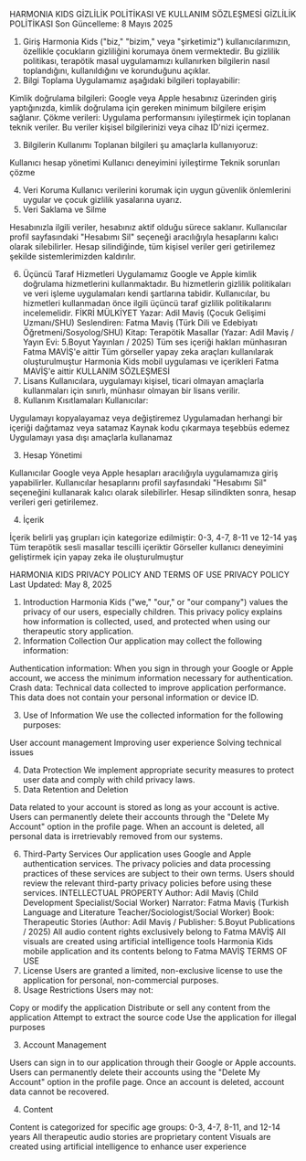 HARMONIA KIDS GİZLİLİK POLİTİKASI VE KULLANIM SÖZLEŞMESİ
GİZLİLİK POLİTİKASI
Son Güncelleme: 8 Mayıs 2025
1. Giriş
Harmonia Kids ("biz," "bizim," veya "şirketimiz") kullanıcılarımızın, özellikle çocukların gizliliğini korumaya önem vermektedir. Bu gizlilik politikası, terapötik masal uygulamamızı kullanırken bilgilerin nasıl toplandığını, kullanıldığını ve korunduğunu açıklar.
2. Bilgi Toplama
Uygulamamız aşağıdaki bilgileri toplayabilir:

Kimlik doğrulama bilgileri: Google veya Apple hesabınız üzerinden giriş yaptığınızda, kimlik doğrulama için gereken minimum bilgilere erişim sağlanır.
Çökme verileri: Uygulama performansını iyileştirmek için toplanan teknik veriler. Bu veriler kişisel bilgilerinizi veya cihaz ID'nizi içermez.

3. Bilgilerin Kullanımı
Toplanan bilgileri şu amaçlarla kullanıyoruz:

Kullanıcı hesap yönetimi
Kullanıcı deneyimini iyileştirme
Teknik sorunları çözme

4. Veri Koruma
Kullanıcı verilerini korumak için uygun güvenlik önlemlerini uygular ve çocuk gizlilik yasalarına uyarız.
5. Veri Saklama ve Silme

Hesabınızla ilgili veriler, hesabınız aktif olduğu sürece saklanır.
Kullanıcılar profil sayfasındaki "Hesabımı Sil" seçeneği aracılığıyla hesaplarını kalıcı olarak silebilirler.
Hesap silindiğinde, tüm kişisel veriler geri getirilemez şekilde sistemlerimizden kaldırılır.

6. Üçüncü Taraf Hizmetleri
Uygulamamız Google ve Apple kimlik doğrulama hizmetlerini kullanmaktadır. Bu hizmetlerin gizlilik politikaları ve veri işleme uygulamaları kendi şartlarına tabidir. Kullanıcılar, bu hizmetleri kullanmadan önce ilgili üçüncü taraf gizlilik politikalarını incelemelidir.
FİKRİ MÜLKİYET
Yazar: Adil Maviş (Çocuk Gelişimi Uzmanı/SHU)
Seslendiren: Fatma Maviş (Türk Dili ve Edebiyatı Öğretmeni/Sosyolog/SHU)
Kitap: Terapötik Masallar (Yazar: Adil Maviş / Yayın Evi: 5.Boyut Yayınları / 2025)
Tüm ses içeriği hakları münhasıran Fatma MAVİŞ'e aittir
Tüm görseller yapay zeka araçları kullanılarak oluşturulmuştur
Harmonia Kids mobil uygulaması ve içerikleri Fatma MAVİŞ'e aittir
KULLANIM SÖZLEŞMESİ
1. Lisans
Kullanıcılara, uygulamayı kişisel, ticari olmayan amaçlarla kullanmaları için sınırlı, münhasır olmayan bir lisans verilir.
2. Kullanım Kısıtlamaları
Kullanıcılar:

Uygulamayı kopyalayamaz veya değiştiremez
Uygulamadan herhangi bir içeriği dağıtamaz veya satamaz
Kaynak kodu çıkarmaya teşebbüs edemez
Uygulamayı yasa dışı amaçlarla kullanamaz

3. Hesap Yönetimi

Kullanıcılar Google veya Apple hesapları aracılığıyla uygulamamıza giriş yapabilirler.
Kullanıcılar hesaplarını profil sayfasındaki "Hesabımı Sil" seçeneğini kullanarak kalıcı olarak silebilirler.
Hesap silindikten sonra, hesap verileri geri getirilemez.

4. İçerik

İçerik belirli yaş grupları için kategorize edilmiştir: 0-3, 4-7, 8-11 ve 12-14 yaş
Tüm terapötik sesli masallar tescilli içeriktir
Görseller kullanıcı deneyimini geliştirmek için yapay zeka ile oluşturulmuştur


HARMONIA KIDS PRIVACY POLICY AND TERMS OF USE
PRIVACY POLICY
Last Updated: May 8, 2025
1. Introduction
Harmonia Kids ("we," "our," or "our company") values the privacy of our users, especially children. This privacy policy explains how information is collected, used, and protected when using our therapeutic story application.
2. Information Collection
Our application may collect the following information:

Authentication information: When you sign in through your Google or Apple account, we access the minimum information necessary for authentication.
Crash data: Technical data collected to improve application performance. This data does not contain your personal information or device ID.

3. Use of Information
We use the collected information for the following purposes:

User account management
Improving user experience
Solving technical issues

4. Data Protection
We implement appropriate security measures to protect user data and comply with child privacy laws.
5. Data Retention and Deletion

Data related to your account is stored as long as your account is active.
Users can permanently delete their accounts through the "Delete My Account" option in the profile page.
When an account is deleted, all personal data is irretrievably removed from our systems.

6. Third-Party Services
Our application uses Google and Apple authentication services. The privacy policies and data processing practices of these services are subject to their own terms. Users should review the relevant third-party privacy policies before using these services.
INTELLECTUAL PROPERTY
Author: Adil Maviş (Child Development Specialist/Social Worker)
Narrator: Fatma Maviş (Turkish Language and Literature Teacher/Sociologist/Social Worker)
Book: Therapeutic Stories (Author: Adil Maviş / Publisher: 5.Boyut Publications / 2025)
All audio content rights exclusively belong to Fatma MAVİŞ
All visuals are created using artificial intelligence tools
Harmonia Kids mobile application and its contents belong to Fatma MAVİŞ
TERMS OF USE
1. License
Users are granted a limited, non-exclusive license to use the application for personal, non-commercial purposes.
2. Usage Restrictions
Users may not:

Copy or modify the application
Distribute or sell any content from the application
Attempt to extract the source code
Use the application for illegal purposes

3. Account Management

Users can sign in to our application through their Google or Apple accounts.
Users can permanently delete their accounts using the "Delete My Account" option in the profile page.
Once an account is deleted, account data cannot be recovered.

4. Content

Content is categorized for specific age groups: 0-3, 4-7, 8-11, and 12-14 years
All therapeutic audio stories are proprietary content
Visuals are created using artificial intelligence to enhance user experience
